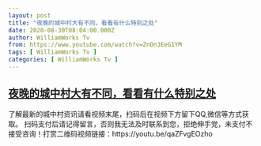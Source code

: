 ```yaml
---
layout: post
title: "夜晚的城中村大有不同，看看有什么特别之处"
date: 2020-08-30T08:04:00.000Z
author: WilliamWorks Tv
from: https://www.youtube.com/watch?v=ZnOnJEeG1YM
tags: [ WilliamWorks Tv ]
categories: [ WilliamWorks Tv ]
---
```

<!--1598774640000-->
[夜晚的城中村大有不同，看看有什么特别之处](https://www.youtube.com/watch?v=ZnOnJEeG1YM)
------

<div>
了解最新的城中村资讯请看视频末尾，扫码后在视频下方留下QQ,微信等方式获取。 扫码支付后请记得留言，否则我无法及时联系到您，拒绝伸手党，未支付不接受咨询！打赏二维码视频链接：https://youtu.be/qaZFvgEOzho
</div>
